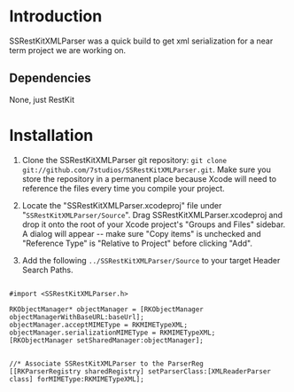 Introduction
=========================

SSRestKitXMLParser was a quick build to get xml serialization for a near term project we are working on. 



Dependencies
-------------------------

None, just RestKit


Installation
=========================


1. Clone the SSRestKitXMLParser git repository: `git clone git://github.com/7studios/SSRestKitXMLParser.git`.  Make sure 
   you store the repository in a permanent place because Xcode will need to reference the files
   every time you compile your project.

2. Locate the "SSRestKitXMLParser.xcodeproj" file under "`SSRestKitXMLParser/Source`". Drag SSRestKitXMLParser.xcodeproj and
   drop it onto the root of your Xcode project's "Groups and Files"  sidebar.  A dialog will
   appear -- make sure "Copy items" is unchecked and "Reference Type" is "Relative to Project"
   before clicking "Add".    

3. Add the following `../SSRestKitXMLParser/Source` to your target Header Search Paths.
   
```objc

#import <SSRestKitXMLParser.h>

RKObjectManager* objectManager = [RKObjectManager objectManagerWithBaseURL:baseUrl];
objectManager.acceptMIMEType = RKMIMETypeXML;
objectManager.serializationMIMEType = RKMIMETypeXML;
[RKObjectManager setSharedManager:objectManager];
		
		
//* Associate SSRestKitXMLParser to the ParserReg
[[RKParserRegistry sharedRegistry] setParserClass:[XMLReaderParser class] forMIMEType:RKMIMETypeXML];
	
```

